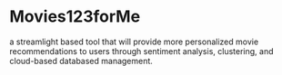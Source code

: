 # Movies123forMe
a streamlight based tool that will provide more personalized movie recommendations to users through sentiment analysis, clustering, and cloud-based databased management.
